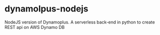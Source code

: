 # dynamolpus-nodejs
NodeJS version of Dynamoplus. A serverless back-end in python to create REST api on AWS Dynamo DB
